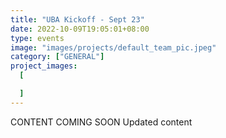 ```yaml
---
title: "UBA Kickoff - Sept 23"
date: 2022-10-09T19:05:01+08:00
type: events
image: "images/projects/default_team_pic.jpeg"
category: ["GENERAL"]
project_images:
  [

  ]
---
```


CONTENT COMING SOON
Updated content
